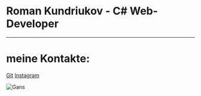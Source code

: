 # Roman Kundriukov - C# Web-Developer
__________________

# meine Kontakte:
[Git](https://github.com/RomanKundriukov)
[Instagram](https://www.instagram.com/romankundrukov/)

![Gans]()